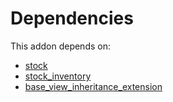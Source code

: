 # Dependencies

This addon depends on:

- [stock](https://github.com/bringout/oca-ocb-warehouse/tree/9b14fcb23c7ebeb2f1d8695642aaa941064d4d00/odoo-bringout-oca-ocb-stock)
- [stock_inventory](https://github.com/bringout/oca-workflow-process)
- [base_view_inheritance_extension](https://github.com/bringout/oca-technical)
